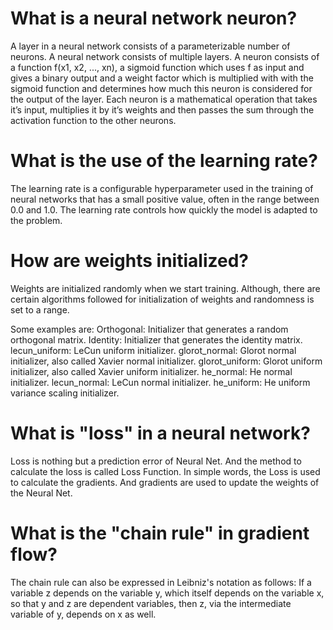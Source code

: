 # What is a neural network neuron?
A layer in a neural network consists of a parameterizable number of neurons. A neural network consists of multiple layers. A neuron consists of a function f(x1, x2, ..., xn), a sigmoid function which uses f as input and gives a binary output and a weight factor which is multiplied with with the sigmoid function and determines how much this neuron is considered for the output of the layer. Each neuron is a mathematical operation that takes it’s input, multiplies it by it’s weights and then passes the sum through the activation function to the other neurons.

# What is the use of the learning rate?
The learning rate is a configurable hyperparameter used in the training of neural networks that has a small positive value, often in the range between 0.0 and 1.0.
The learning rate controls how quickly the model is adapted to the problem.

# How are weights initialized?
Weights are initialized randomly when we start training. Although, there are certain algorithms followed for initialization of weights and randomness is set to a range.

Some examples are:
Orthogonal: Initializer that generates a random orthogonal matrix.
Identity: Initializer that generates the identity matrix.
lecun_uniform: LeCun uniform initializer.
glorot_normal: Glorot normal initializer, also called Xavier normal initializer.
glorot_uniform: Glorot uniform initializer, also called Xavier uniform initializer.
he_normal: He normal initializer.
lecun_normal: LeCun normal initializer.
he_uniform: He uniform variance scaling initializer.

# What is "loss" in a neural network?
Loss is nothing but a prediction error of Neural Net. And the method to calculate the loss is called Loss Function. In simple words, the Loss is used to calculate the gradients. And gradients are used to update the weights of the Neural Net.

# What is the "chain rule" in gradient flow?
The chain rule can also be expressed in Leibniz's notation as follows: If a variable z depends on the variable y, which itself depends on the variable x, so that y and z are dependent variables, then z, via the intermediate variable of y, depends on x as well.
